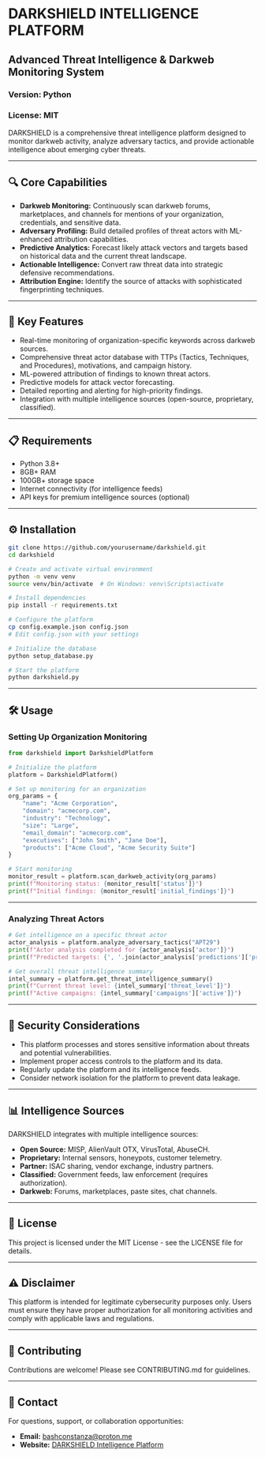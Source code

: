 # DARKSHIELD INTELLIGENCE PLATFORM

## Advanced Threat Intelligence & Darkweb Monitoring System

### Version: Python
### License: MIT

DARKSHIELD is a comprehensive threat intelligence platform designed to monitor darkweb activity, analyze adversary tactics, and provide actionable intelligence about emerging cyber threats.

---

## 🔍 Core Capabilities

- **Darkweb Monitoring:** Continuously scan darkweb forums, marketplaces, and channels for mentions of your organization, credentials, and sensitive data.
- **Adversary Profiling:** Build detailed profiles of threat actors with ML-enhanced attribution capabilities.
- **Predictive Analytics:** Forecast likely attack vectors and targets based on historical data and the current threat landscape.
- **Actionable Intelligence:** Convert raw threat data into strategic defensive recommendations.
- **Attribution Engine:** Identify the source of attacks with sophisticated fingerprinting techniques.

---

## 🚀 Key Features

- Real-time monitoring of organization-specific keywords across darkweb sources.
- Comprehensive threat actor database with TTPs (Tactics, Techniques, and Procedures), motivations, and campaign history.
- ML-powered attribution of findings to known threat actors.
- Predictive models for attack vector forecasting.
- Detailed reporting and alerting for high-priority findings.
- Integration with multiple intelligence sources (open-source, proprietary, classified).

---

## 📋 Requirements

- Python 3.8+
- 8GB+ RAM
- 100GB+ storage space
- Internet connectivity (for intelligence feeds)
- API keys for premium intelligence sources (optional)

---

## ⚙️ Installation

```bash
git clone https://github.com/yourusername/darkshield.git
cd darkshield

# Create and activate virtual environment
python -m venv venv
source venv/bin/activate  # On Windows: venv\Scripts\activate

# Install dependencies
pip install -r requirements.txt

# Configure the platform
cp config.example.json config.json
# Edit config.json with your settings

# Initialize the database
python setup_database.py

# Start the platform
python darkshield.py
```

---

## 🛠️ Usage

### Setting Up Organization Monitoring

```python
from darkshield import DarkshieldPlatform

# Initialize the platform
platform = DarkshieldPlatform()

# Set up monitoring for an organization
org_params = {
    "name": "Acme Corporation",
    "domain": "acmecorp.com",
    "industry": "Technology",
    "size": "Large",
    "email_domain": "acmecorp.com",
    "executives": ["John Smith", "Jane Doe"],
    "products": ["Acme Cloud", "Acme Security Suite"]
}

# Start monitoring
monitor_result = platform.scan_darkweb_activity(org_params)
print(f"Monitoring status: {monitor_result['status']}")
print(f"Initial findings: {monitor_result['initial_findings']}")
```

---

### Analyzing Threat Actors

```python
# Get intelligence on a specific threat actor
actor_analysis = platform.analyze_adversary_tactics("APT29")
print(f"Actor analysis completed for {actor_analysis['actor']}")
print(f"Predicted targets: {', '.join(actor_analysis['predictions']['predicted_targets']['sectors'])}")

# Get overall threat intelligence summary
intel_summary = platform.get_threat_intelligence_summary()
print(f"Current threat level: {intel_summary['threat_level']}")
print(f"Active campaigns: {intel_summary['campaigns']['active']}")
```

---

## 🔐 Security Considerations

- This platform processes and stores sensitive information about threats and potential vulnerabilities.
- Implement proper access controls to the platform and its data.
- Regularly update the platform and its intelligence feeds.
- Consider network isolation for the platform to prevent data leakage.

---

## 📊 Intelligence Sources

DARKSHIELD integrates with multiple intelligence sources:

- **Open Source:** MISP, AlienVault OTX, VirusTotal, AbuseCH.
- **Proprietary:** Internal sensors, honeypots, customer telemetry.
- **Partner:** ISAC sharing, vendor exchange, industry partners.
- **Classified:** Government feeds, law enforcement (requires authorization).
- **Darkweb:** Forums, marketplaces, paste sites, chat channels.

---

## 📝 License

This project is licensed under the MIT License - see the LICENSE file for details.

---

## ⚠️ Disclaimer

This platform is intended for legitimate cybersecurity purposes only. Users must ensure they have proper authorization for all monitoring activities and comply with applicable laws and regulations.

---

## 🤝 Contributing

Contributions are welcome! Please see CONTRIBUTING.md for guidelines.

---

## 📧 Contact

For questions, support, or collaboration opportunities:

- **Email:** bashconstanza@proton.me
- **Website:** [DARKSHIELD Intelligence Platform](https://www.darkshield-platform.com)

